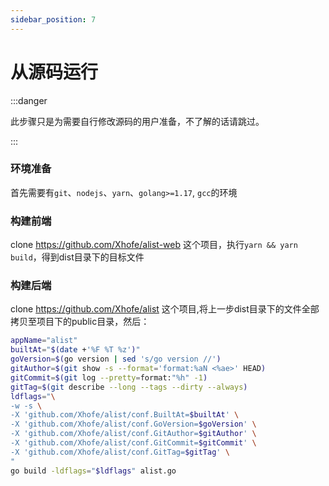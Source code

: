 ```yaml
---
sidebar_position: 7
---
```


# 从源码运行

:::danger

此步骤只是为需要自行修改源码的用户准备，不了解的话请跳过。

:::

### 环境准备
首先需要有`git`、`nodejs`、`yarn`、`golang>=1.17`, `gcc`的环境

### 构建前端
clone https://github.com/Xhofe/alist-web 这个项目，执行`yarn && yarn build`，得到dist目录下的目标文件

### 构建后端
clone https://github.com/Xhofe/alist 这个项目,将上一步dist目录下的文件全部拷贝至项目下的public目录，然后：
```bash
appName="alist"
builtAt="$(date +'%F %T %z')"
goVersion=$(go version | sed 's/go version //')
gitAuthor=$(git show -s --format='format:%aN <%ae>' HEAD)
gitCommit=$(git log --pretty=format:"%h" -1)
gitTag=$(git describe --long --tags --dirty --always)
ldflags="\
-w -s \
-X 'github.com/Xhofe/alist/conf.BuiltAt=$builtAt' \
-X 'github.com/Xhofe/alist/conf.GoVersion=$goVersion' \
-X 'github.com/Xhofe/alist/conf.GitAuthor=$gitAuthor' \
-X 'github.com/Xhofe/alist/conf.GitCommit=$gitCommit' \
-X 'github.com/Xhofe/alist/conf.GitTag=$gitTag' \
"
go build -ldflags="$ldflags" alist.go
```